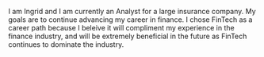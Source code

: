 I am Ingrid and I am currently an Analyst for a large insurance company. 
My goals are to continue advancing my career in finance. 
I chose FinTech as a career path because I beleive it will compliment my experience in the finance industry, and will be extremely beneficial in the future as FinTech continues to dominate the industry. 